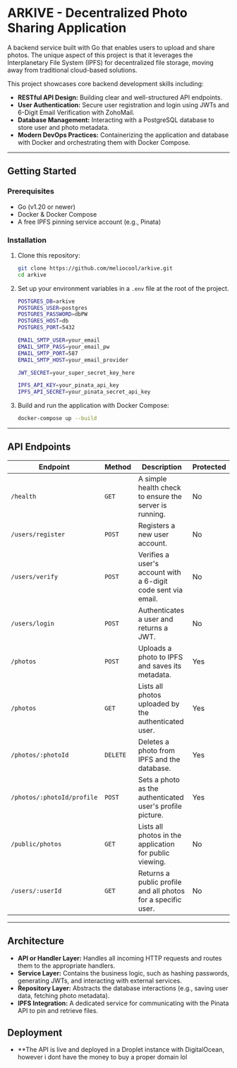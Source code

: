 # ARKIVE - Decentralized Photo Sharing Application

A backend service built with Go that enables users to upload and share photos. The unique aspect of this project is that it leverages the Interplanetary File System (IPFS) for decentralized file storage, moving away from traditional cloud-based solutions.

This project showcases core backend development skills including:
* **RESTful API Design:** Building clear and well-structured API endpoints.
* **User Authentication:** Secure user registration and login using JWTs and 6-Digit Email Verification with ZohoMail.
* **Database Management:** Interacting with a PostgreSQL database to store user and photo metadata.
* **Modern DevOps Practices:** Containerizing the application and database with Docker and orchestrating them with Docker Compose.

---

## Getting Started

### Prerequisites

* Go (v1.20 or newer)
* Docker & Docker Compose
* A free IPFS pinning service account (e.g., Pinata)

### Installation

1.  Clone this repository:
    ```bash
    git clone https://github.com/meliocool/arkive.git
    cd arkive
    ```

2.  Set up your environment variables in a `.env` file at the root of the project.
    ```bash
    POSTGRES_DB=arkive
    POSTGRES_USER=postgres
    POSTGRES_PASSWORD=dbPW
    POSTGRES_HOST=db
    POSTGRES_PORT=5432
    
    EMAIL_SMTP_USER=your_email
    EMAIL_SMTP_PASS=your_email_pw
    EMAIL_SMTP_PORT=587
    EMAIL_SMTP_HOST=your_email_provider

    JWT_SECRET=your_super_secret_key_here

    IPFS_API_KEY=your_pinata_api_key
    IPFS_API_SECRET=your_pinata_secret_api_key
    ```

3.  Build and run the application with Docker Compose:
    ```bash
    docker-compose up --build
    ```

---

## API Endpoints

| Endpoint                   | Method   | Description                                                   | Protected |
|----------------------------|----------|---------------------------------------------------------------| --------- |
| `/health`                  | `GET`    | A simple health check to ensure the server is running.        | No        |
| `/users/register`          | `POST`   | Registers a new user account.                                 | No        |
| `/users/verify`            | `POST`   | Verifies a user's account with a 6-digit code sent via email. | No        |
| `/users/login`             | `POST`   | Authenticates a user and returns a JWT.                       | No        |
| `/photos`                  | `POST`   | Uploads a photo to IPFS and saves its metadata.               | Yes       |
| `/photos`                  | `GET`    | Lists all photos uploaded by the authenticated user.          | Yes       |
| `/photos/:photoId`         | `DELETE` | Deletes a photo from IPFS and the database.                   | Yes       |
| `/photos/:photoId/profile` | `POST`   | Sets a photo as the authenticated user's profile picture.     | Yes       |
| `/public/photos`           | `GET`    | Lists all photos in the application for public viewing.       | No        |
| `/users/:userId`           | `GET`    | Returns a public profile and all photos for a specific user.  | No        |

---

## Architecture

* **API or Handler Layer:** Handles all incoming HTTP requests and routes them to the appropriate handlers.
* **Service Layer:** Contains the business logic, such as hashing passwords, generating JWTs, and interacting with external services.
* **Repository Layer:** Abstracts the database interactions (e.g., saving user data, fetching photo metadata).
* **IPFS Integration:** A dedicated service for communicating with the Pinata API to pin and retrieve files.

## Deployment
* **The API is live and deployed in a Droplet instance with DigitalOcean, however i dont have the money to buy a proper domain lol
